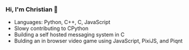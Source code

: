 ### Hi, I'm Christian 👋

- Languages: Python, C++, C, JavaScript
- Slowy contributing to CPython
- Building a self hosted messaging system in C
- Bulding an in browser video game using JavaScript, PixiJS, and Piqnt 
